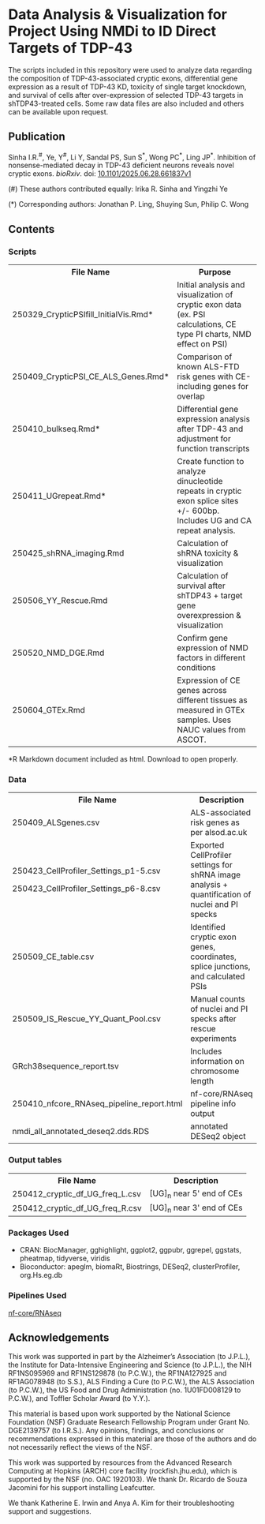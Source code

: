 # Data Analysis & Visualization for Project Using NMDi to ID Direct Targets of TDP-43 
<p> The scripts included in this repository were used to analyze data regarding the composition of TDP-43-associated cryptic exons, differential gene expression as a result of TDP-43 KD, toxicity of single target knockdown, and survival of cells after over-expression of selected TDP-43 targets in shTDP43-treated cells. Some raw data files are also included and others can be available upon request. </p> 
  
## Publication
<p>Sinha I.R.<sup>#</sup>, Ye, Y<sup>#</sup>, Li Y, Sandal PS, Sun S<sup>*</sup>, Wong PC<sup>*</sup>, Ling JP<sup>*</sup>. Inhibition of nonsense-mediated decay in TDP-43 deficient neurons reveals novel cryptic exons. <i>bioRxiv</i>. doi: <a href="https://www.biorxiv.org/content/10.1101/2025.06.28.661837v1">10.1101/2025.06.28.661837v1</a> </p>

<p>(#) These authors contributed equally: Irika R. Sinha and Yingzhi Ye</p>
<p>(*) Corresponding authors: Jonathan P. Ling, Shuying Sun, Philip C. Wong</p>

## Contents
### Scripts
<table style="width:100% min-width: fit-content" border="0">
  <tr>
    <th>File Name</th>
    <th>Purpose</th>
  </tr>
  <tr>
    <td>250329_CrypticPSIfill_InitialVis.Rmd*</td>
    <td>Initial analysis and visualization of cryptic exon data (ex. PSI calculations, CE type PI charts, NMD effect on PSI) </td>
  </tr>
  <tr>
    <td>250409_CrypticPSI_CE_ALS_Genes.Rmd*</td>
    <td>Comparison of known ALS-FTD risk genes with CE-including genes for overlap</td>
  </tr>
  <tr>
    <td>250410_bulkseq.Rmd*</td>
    <td>Differential gene expression analysis after TDP-43 and adjustment for function transcripts</td>
  </tr>
  <tr>
    <td>250411_UGrepeat.Rmd*</td>
    <td>Create function to analyze dinucleotide repeats in cryptic exon splice sites +/- 600bp. Includes UG and CA repeat analysis.</td>
  </tr>
  <tr>
    <td>250425_shRNA_imaging.Rmd</td>
    <td>Calculation of shRNA toxicity & visualization</td>
  </tr>
  <tr>
    <td>250506_YY_Rescue.Rmd</td>
    <td>Calculation of survival after shTDP43 + target gene overexpression & visualization</td>
  </tr>
   <tr>
    <td>250520_NMD_DGE.Rmd</td>
    <td>Confirm gene expression of NMD factors in different conditions</td>
  </tr>
   <tr>
    <td>250604_GTEx.Rmd</td>
    <td>Expression of CE genes across different tissues as measured in GTEx samples. Uses NAUC values from ASCOT.</td>
  </tr>
</table>
<p>*R Markdown document included as html. Download to open properly.</p>

### Data
<table style="width:100% min-width: fit-content">
  <tr>
    <th>File Name</th>
    <th>Description</th>
  </tr>
  <tr>
    <td>250409_ALSgenes.csv</td>
    <td>ALS-associated risk genes as per alsod.ac.uk</td>
  </tr>
  <tr>
    <td><p>250423_CellProfiler_Settings_p1-5.csv</p><p>250423_CellProfiler_Settings_p6-8.csv</p></td>
    <td>Exported CellProfiler settings for shRNA image analysis + quantification of nuclei and PI specks</td>
  </tr>
  <tr>
    <td>250509_CE_table.csv</td>
    <td>Identified cryptic exon genes, coordinates, splice junctions, and calculated PSIs</td>
  </tr>
  <tr>
    <td>250509_IS_Rescue_YY_Quant_Pool.csv</td>
    <td>Manual counts of nuclei and PI specks after rescue experiments</td>
  </tr>
  <tr>
    <td>GRch38sequence_report.tsv</td>
    <td>Includes information on chromosome length</td>
  </tr>
  <tr>
    <td>250410_nfcore_RNAseq_pipeline_report.html</td>
    <td>nf-core/RNAseq pipeline info output</td>
  </tr>
  <tr>
    <td>nmdi_all_annotated_deseq2.dds.RDS</td>
    <td>annotated DESeq2 object</td>
  </tr>
</table>

### Output tables
<table style="width:100% min-width: fit-content">
  <tr>
    <th>File Name</th>
    <th>Description</th>
  </tr>
  <tr>
    <td>250412_cryptic_df_UG_freq_L.csv</td>
    <td>[UG]<sub>n</sub> near 5' end of CEs</td>
  </tr>
    <tr>
    <td>250412_cryptic_df_UG_freq_R.csv</td>
    <td>[UG]<sub>n</sub> near 3' end of CEs</td>
  </tr>
</table>

### Packages Used
<ul>
  <li>CRAN: BiocManager, gghighlight, ggplot2, ggpubr, ggrepel, ggstats, pheatmap, tidyverse, viridis</li>
  <li>Bioconductor: apeglm, biomaRt, Biostrings, DESeq2, clusterProfiler, org.Hs.eg.db</li>
</ul>

### Pipelines Used
<a href="https://nf-co.re/rnaseq/3.14.0">nf-core/RNAseq</a>

## Acknowledgements
This work was supported in part by the Alzheimer’s Association (to J.P.L.), the Institute for Data-Intensive Engineering and Science (to J.P.L.), the NIH RF1NS095969 and RF1NS129878 (to P.C.W.), the RF1NA127925 and RF1AG078948 (to S.S.), ALS Finding a Cure (to P.C.W.), the ALS Association (to P.C.W.), the US Food and Drug Administration (no. 1U01FD008129 to P.C.W.), and Toffler Scholar Award (to Y.Y.).

This material is based upon work supported by the National Science Foundation (NSF) Graduate Research Fellowship Program under Grant No. DGE2139757 (to I.R.S.). Any opinions, findings, and conclusions or recommendations expressed in this material are those of the authors and do not necessarily reflect the views of the NSF.

This work was supported by resources from the Advanced Research Computing at Hopkins (ARCH) core facility (rockfish.jhu.edu), which is supported by the NSF (no. OAC 1920103). We thank Dr. Ricardo de Souza Jacomini for his support installing Leafcutter.

We thank Katherine E. Irwin and Anya A. Kim for their troubleshooting support and suggestions.



